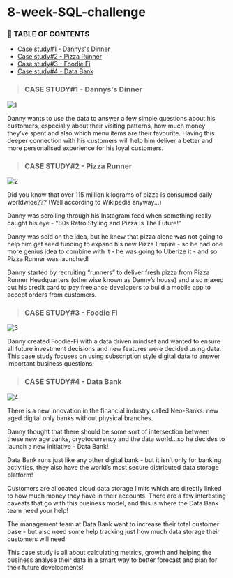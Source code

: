 # 8-week-SQL-challenge

### :green_book: TABLE OF CONTENTS
* [Case study#1 - Dannys's Dinner](https://8weeksqlchallenge.com/case-study-1/)
* [Case study#2 - Pizza Runner](https://8weeksqlchallenge.com/case-study-2/)
* [Case study#3 - Foodie Fi](https://8weeksqlchallenge.com/case-study-3/)
* [Case study#4 - Data Bank](https://8weeksqlchallenge.com/case-study-4/)


> ### CASE STUDY#1 - Dannys's Dinner

![1](https://user-images.githubusercontent.com/89729029/134104581-4cffc884-99c3-4a8f-bca1-283e0b2dd89f.png)

Danny wants to use the data to answer a few simple questions about his customers, especially about their visiting patterns, how much money they’ve spent and also which menu items are their favourite. Having this deeper connection with his customers will help him deliver a better and more personalised experience for his loyal customers.

> ### CASE STUDY#2 - Pizza Runner

![2](https://user-images.githubusercontent.com/89729029/134104741-1eb6368f-7f86-4b97-8def-fbfb3cfce475.png)

Did you know that over 115 million kilograms of pizza is consumed daily worldwide??? (Well according to Wikipedia anyway…)

Danny was scrolling through his Instagram feed when something really caught his eye - “80s Retro Styling and Pizza Is The Future!”

Danny was sold on the idea, but he knew that pizza alone was not going to help him get seed funding to expand his new Pizza Empire - so he had one more genius idea to combine with it - he was going to Uberize it - and so Pizza Runner was launched!

Danny started by recruiting “runners” to deliver fresh pizza from Pizza Runner Headquarters (otherwise known as Danny’s house) and also maxed out his credit card to pay freelance developers to build a mobile app to accept orders from customers.

> ### CASE STUDY#3 - Foodie Fi

![3](https://user-images.githubusercontent.com/89729029/134104875-689e3c32-f7de-494d-9c51-1883a6023efa.png)

Danny created Foodie-Fi with a data driven mindset and wanted to ensure all future investment decisions and new features were decided using data. This case study focuses on using subscription style digital data to answer important business questions.

> ### CASE STUDY#4 -  Data Bank

![4](https://user-images.githubusercontent.com/89729029/134105013-cf565c31-99cb-4358-bde2-b577325977f9.png)

There is a new innovation in the financial industry called Neo-Banks: new aged digital only banks without physical branches.

Danny thought that there should be some sort of intersection between these new age banks, cryptocurrency and the data world…so he decides to launch a new initiative - Data Bank!

Data Bank runs just like any other digital bank - but it isn’t only for banking activities, they also have the world’s most secure distributed data storage platform!

Customers are allocated cloud data storage limits which are directly linked to how much money they have in their accounts. There are a few interesting caveats that go with this business model, and this is where the Data Bank team need your help!

The management team at Data Bank want to increase their total customer base - but also need some help tracking just how much data storage their customers will need.

This case study is all about calculating metrics, growth and helping the business analyse their data in a smart way to better forecast and plan for their future developments!
